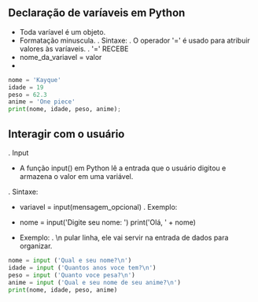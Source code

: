 ## Declaração de varíaveis em Python
- Toda varíavel é um objeto.
- Formatação minuscula. 
. Sintaxe:
. O operador '=' é usado para atribuir
valores às varíaveis.
. '=' RECEBE
- nome_da_variavel = valor
- 
``` python
nome = 'Kayque'
idade = 19
peso = 62.3
anime = 'One piece'
print(nome, idade, peso, anime);
```
## Interagir com o usuário
. Input
- A função input() em Python lê a entrada que o usuário digitou e armazena o valor em uma variável. 

. Sintaxe:
- variavel = input(mensagem_opcional)
. Exemplo: 
- nome = input('Digite seu nome: ')
print('Olá, ' + nome)

- Exemplo:
. \n pular linha, ele vai servir na entrada de dados para organizar.
``` python
nome = input ('Qual e seu nome?\n')
idade = input ('Quantos anos voce tem?\n')
peso = input ('Quanto voce pesa?\n')
anime = input ('Qual e seu nome de seu anime?\n')
print(nome, idade, peso, anime)
```